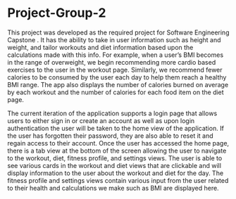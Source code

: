#  Project-Group-2

This project was developed as the required project for Software Engineering Capstone . It has the ability to take in user information such as height and weight, and tailor workouts and diet information based upon the calculations made with this info. For example, when a user’s BMI becomes in the range of overweight, we begin recommending more cardio based exercises to the user in the workout page. Similarly, we recommend fewer calories to be consumed by the user each day to help them reach a healthy BMI range. The app also displays the number of calories burned on average by each workout and the number of calories for each food item on the diet page. 

The current iteration of the application supports a login page that allows users to either sign in or create an account as well as upon login authentication the user will be taken to the home view of the application. If the user has forgotten their password, they are also able to reset it and regain access to their account. Once the user has accessed the home page, there is a tab view at the bottom of the screen allowing the user to navigate to the workout, diet, fitness profile, and settings views. The user is able to see various cards in the workout and diet views that are clickable and will display information to the user about the workout and diet for the day. The fitness profile and settings views contain various input from the user related to their health and calculations we make such as BMI are displayed here. 
